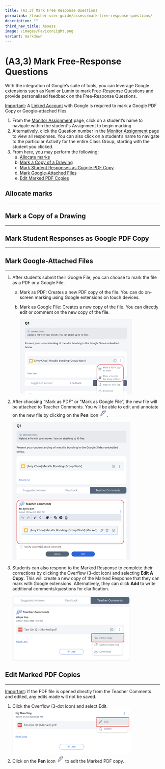 ```yaml
---
title: (A3,3) Mark Free Response Questions
permalink: /teacher-user-guide/assess/mark-free-response-questions/
description: ""
third_nav_title: Assess
image: /images/FaviconLight.png
variant: markdown
---
```

<h1>(A3,3) Mark Free-Response Questions</h1>
<p>With the integration of Google’s suite of tools, you can leverage Google extensions such as Kami or Lumin to mark Free-Response Questions and provide personalised feedback on the Free-Response Questions.</p>
<p><u>Important</u>: A <a target="_blank" href="/teacher-user-guide/customise/manage-linked-account/"> Linked Account</a> with Google is required to mark a Google PDF Copy or Google-attached files</p>
<ol>
<li>From the <a target="_blank" href="/teacher-user-guide/assess/monitor-students-responses-in-an-assignment/"> Monitor Assignment</a> page, click on a student’s name to navigate within the student's Assignment to begin marking.</li>
<li>Alternatively, click the Question number in the <a target="_blank" href="/teacher-user-guide/assess/monitor-students-responses-in-an-assignment/"> Monitor Assignment</a> page to view all responses. You can also click on a student’s name to navigate to the particular Activity for the entire Class Group, starting with the student you clicked.</li>
<li>From here, you may perform the following:
<ol style="list-style-type: lower-alpha;">
<li><a href="#allocate-marks">Allocate marks</a></li>
<li><a href="#mark-drawing">Mark a Copy of a Drawing</a></li>
<li><a href="#mark-student">Mark Student Responses as Google PDF Copy</a></li>
<li><a href="#mark-google">Mark Google-Attached Files</a></li>
<li><a href="#mark-pdf">Edit Marked PDF Copies</a></li>
</ol>
</li>
</ol>
<h2 id="allocate-marks">Allocate marks</h2>
<hr>
<h2 id="mark-drawing">Mark a Copy of a Drawing</h2>
<hr>
<h2 id="mark-student">Mark Student Responses as Google PDF Copy</h2>
<hr>
<h2 id="mark-google">Mark Google-Attached Files</h2>
<hr>
<ol>
<li><p>After students submit their Google File, you can choose to mark the file as a PDF or a Google File. </p>
<ol style="list-style-type: lower-alpha;">
<li>Mark as PDF: Creates a new PDF copy of the file. You can do on-screen marking using Google extensions on touch devices. </li>
<li><p>Mark as Google File: Creates a new copy of the file. You can directly edit or comment on the new copy of the file.</p>
<p><img alt="Mark Free-Response Questions" style="width: 80%;" src="/images/2Teacher/ As-GoogleComment.png"></p>
</li>
</ol>
</li>
<li><p>After choosing “Mark as PDF” or “Mark as Google File”, the new file will be attached to Teacher Comments. You will be able to edit and annotate on the new file by clicking on the <b>Pen</b> icon <img style="width:1.5rem; display: inline;" src="/images/Icons/Pen.svg">.</p>
<p><img alt="Mark Free-Response Questions" style="width: 80%;" src="/images/2Teacher/As-GoogleComment1.png"></p>
</li>
<li><p>Students can also respond to the Marked Response to complete their corrections by clicking the Overflow (3-dot icon) and selecting <b>Edit A Copy</b>. This will create a new copy of the Marked Response that they can mark with Google extensions. Alternatively, they can click <b>Add</b> to write additional comments/questions for clarification.</p>
<img alt="Mark Free-Response Questions" style="width: 80%;" src="/images/2Teacher/As_MarkFRQ4.png">
</li>
</ol>
<h2 id="mark-pdf">Edit Marked PDF Copies</h2>
<hr>
<p><u>Important</u>: If the PDF file is opened directly from the Teacher Comments and edited, any edits made will not be saved.</p>
<ol>
<li>Click the Overflow (3-dot icon) and select Edit.</li>
<img alt="Mark Free-Response Questions" style="width: 80%;" src="/images/2Teacher/As_MarkFRQ5.png">
<li>Click on the <b>Pen</b> icon <img style="width:1.5rem; display: inline;" src="/images/Icons/Pen.svg"> to edit the Marked PDF copy.</li>
</ol>